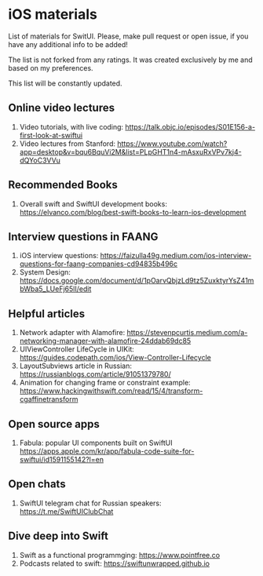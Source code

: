 # iOS materials
List of materials for SwitUI. 
Please, make pull request or open issue, if you have any additional info to be added! 

The list is not forked from any ratings. It was created exclusively by me and based on my preferences.

This list will be constantly updated.

## Online video lectures
1. Video tutorials, with live coding: https://talk.objc.io/episodes/S01E156-a-first-look-at-swiftui
2. Video lectures from Stanford: https://www.youtube.com/watch?app=desktop&v=bqu6BquVi2M&list=PLpGHT1n4-mAsxuRxVPv7kj4-dQYoC3VVu

## Recommended Books
1. Overall swift and SwiftUI development books: https://elvanco.com/blog/best-swift-books-to-learn-ios-development

## Interview questions in FAANG
1.  iOS interview questions: https://faizulla49g.medium.com/ios-interview-questions-for-faang-companies-cd94835b496c
2.  System Design: https://docs.google.com/document/d/1pOarvQbjzLd9tz5ZuxktyrYsZ41mbWba5_LUeFj65lI/edit

## Helpful articles
1. Network adapter with Alamofire: https://stevenpcurtis.medium.com/a-networking-manager-with-alamofire-24ddab69dc85
2. UIViewController LifeCycle in UIKit: https://guides.codepath.com/ios/View-Controller-Lifecycle
3. LayoutSubviews article in Russian: https://russianblogs.com/article/91051379780/
4. Animation for changing frame or constraint example: https://www.hackingwithswift.com/read/15/4/transform-cgaffinetransform

## Open source apps
1. Fabula: popular UI components built on SwiftUI https://apps.apple.com/kr/app/fabula-code-suite-for-swiftui/id1591155142?l=en 

## Open chats
1. SwiftUI telegram chat for Russian speakers: https://t.me/SwiftUIClubChat

## Dive deep into Swift
1. Swift as a functional programmging: https://www.pointfree.co
2. Podcasts related to swift: https://swiftunwrapped.github.io
